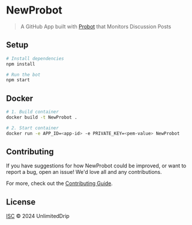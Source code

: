 # NewProbot

> A GitHub App built with [Probot](https://github.com/probot/probot) that Monitors Discussion Posts

## Setup

```sh
# Install dependencies
npm install

# Run the bot
npm start
```

## Docker

```sh
# 1. Build container
docker build -t NewProbot .

# 2. Start container
docker run -e APP_ID=<app-id> -e PRIVATE_KEY=<pem-value> NewProbot
```

## Contributing

If you have suggestions for how NewProbot could be improved, or want to report a bug, open an issue! We'd love all and any contributions.

For more, check out the [Contributing Guide](CONTRIBUTING.md).

## License

[ISC](LICENSE) © 2024 UnlimitedDrip
